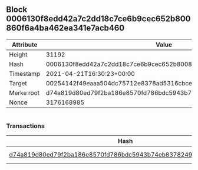 ## Block 0006130f8edd42a7c2dd18c7ce6b9cec652b800860f6a4ba462ea341e7acb460

Attribute | Value
--- | ---
Height | 31192
Hash | 0006130f8edd42a7c2dd18c7ce6b9cec652b800860f6a4ba462ea341e7acb460
Timestamp | 2021-04-21T16:30:23+00:00
Target | 00254142f49eaaa504dc75712e8378ad5316cbcead634704b3734b6271167cc4
Merke root | d74a819d80ed79f2ba186e8570fd786bdc5943b74eb83782496eb097ce66efa6
Nonce | 3176168985

```

```

### Transactions

Hash | Amount
--- | ---
[d74a819d80ed79f2ba186e8570fd786bdc5943b74eb83782496eb097ce66efa6](d74a819d80ed79f2ba186e8570fd786bdc5943b74eb83782496eb097ce66efa6.md) | 10.00000000 SKEPTI 
